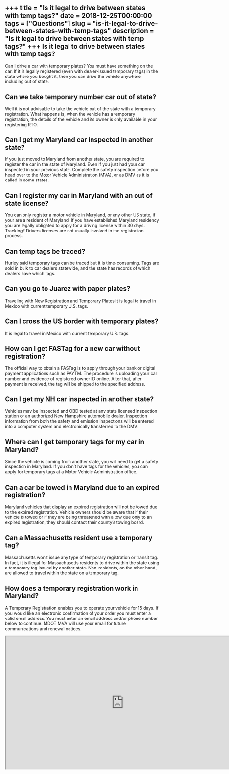 +++
title = "Is it legal to drive between states with temp tags?"
date = 2018-12-25T00:00:00
tags = ["Questions"]
slug = "is-it-legal-to-drive-between-states-with-temp-tags"
description = "Is it legal to drive between states with temp tags?"
+++
Is it legal to drive between states with temp tags?
---------------------------------------------------

Can I drive a car with temporary plates? You must have something on the car. If it is legally registered (even with dealer-issued temporary tags) in the state where you bought it, then you can drive the vehicle anywhere including out of state.

Can we take temporary number car out of state?
----------------------------------------------

Well it is not advisable to take the vehicle out of the state with a temporary registration. What happens is, when the vehicle has a temporary registration, the details of the vehicle and its owner is only available in your registering RTO.

Can I get my Maryland car inspected in another state?
-----------------------------------------------------

If you just moved to Maryland from another state, you are required to register the car in the state of Maryland. Even if you just had your car inspected in your previous state. Complete the safety inspection before you head over to the Motor Vehicle Administration (MVA), or as DMV as it is called in some states.

Can I register my car in Maryland with an out of state license?
---------------------------------------------------------------

You can only register a motor vehicle in Maryland, or any other US state, if your are a resident of Maryland. If you have established Maryland residency you are legally obligated to apply for a driving license within 30 days. Tracking? Drivers licenses are not usually involved in the registration process.

Can temp tags be traced?
------------------------

Hurley said temporary tags can be traced but it is time-consuming. Tags are sold in bulk to car dealers statewide, and the state has records of which dealers have which tags.

Can you go to Juarez with paper plates?
---------------------------------------

Traveling with New Registration and Temporary Plates It is legal to travel in Mexico with current temporary U.S. tags.

Can I cross the US border with temporary plates?
------------------------------------------------

It is legal to travel in Mexico with current temporary U.S. tags.

How can I get FASTag for a new car without registration?
--------------------------------------------------------

The official way to obtain a FASTag is to apply through your bank or digital payment applications such as PAYTM. The procedure is uploading your car number and evidence of registered owner ID online. After that, after payment is received, the tag will be shipped to the specified address.

Can I get my NH car inspected in another state?
-----------------------------------------------

Vehicles may be inspected and OBD tested at any state licensed inspection station or an authorized New Hampshire automobile dealer. Inspection information from both the safety and emission inspections will be entered into a computer system and electronically transferred to the DMV.

Where can I get temporary tags for my car in Maryland?
------------------------------------------------------

Since the vehicle is coming from another state, you will need to get a safety inspection in Maryland. If you don’t have tags for the vehicles, you can apply for temporary tags at a Motor Vehicle Administration office.

Can a car be towed in Maryland due to an expired registration?
--------------------------------------------------------------

Maryland vehicles that display an expired registration will not be towed due to the expired registration. Vehicle owners should be aware that if their vehicle is towed or if they are being threatened with a tow due only to an expired registration, they should contact their county’s towing board.

Can a Massachusetts resident use a temporary tag?
-------------------------------------------------

Massachusetts won’t issue any type of temporary registration or transit tag. In fact, it is illegal for Massachusetts residents to drive within the state using a temporary tag issued by another state. Non-residents, on the other hand, are allowed to travel within the state on a temporary tag.

How does a temporary registration work in Maryland?
---------------------------------------------------

A Temporary Registration enables you to operate your vehicle for 15 days. If you would like an electronic confirmation of your order you must enter a valid email address. You must enter an email address and/or phone number below to continue. MDOT MVA will use your email for future communications and renewal notices.

<iframe allow="accelerometer; autoplay; clipboard-write; encrypted-media; gyroscope; picture-in-picture" allowfullscreen="" class="__youtube_prefs__  epyt-is-override  no-lazyload" data-no-lazy="1" data-origheight="433" data-origwidth="770" data-skipgform_ajax_framebjll="" height="433" id="_ytid_29159" loading="lazy" src="https://www.youtube.com/embed/GiK001mA4gU?enablejsapi=1&autoplay=0&cc_load_policy=0&cc_lang_pref=&iv_load_policy=1&loop=0&modestbranding=0&rel=1&fs=1&playsinline=0&autohide=2&theme=dark&color=red&controls=1&" title="YouTube player" width="770"></iframe>